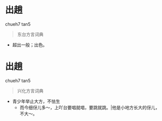 # 出趟
chueh7 tan5
> 东台方言词典
- 超出一般；出色。

# 出趟
chueh7 tan5
> 兴化方言词典
- 青少年举止大方，不怯生
  - 而今细伢儿多～，上吖台要唱就唱，要跳就跳。|他是小地方长大的伢儿，不大～。
